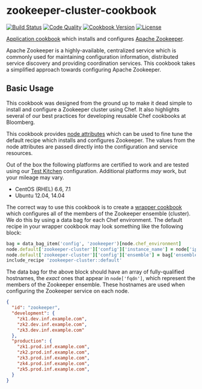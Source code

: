 # zookeeper-cluster-cookbook
[![Build Status](https://img.shields.io/travis/bloomberg/zookeeper-cookbook.svg)](https://travis-ci.org/bloomberg/zookeeper-cookbook)
[![Code Quality](https://img.shields.io/codeclimate/github/bloomberg/zookeeper-cookbook.svg)](https://codeclimate.com/github/bloomberg/zookeeper-cookbook)
[![Cookbook Version](https://img.shields.io/cookbook/v/zookeeper-cluster.svg)](https://supermarket.chef.io/cookbooks/zookeeper-cluster)
[![License](https://img.shields.io/badge/license-Apache_2-blue.svg)](https://www.apache.org/licenses/LICENSE-2.0)

[Application cookbook][0] which installs and configures
[Apache Zookeeper][1].

Apache Zookeeper is a highly-available, centralized service which is
commonly used for maintaining configuration information, distributed
service discovery and providing coordination services. This cookbook
takes a simplified approach towards configuring Apache Zookeeper.

## Basic Usage
This cookbook was designed from the ground up to make it dead simple
to install and configure a Zookeeper cluster using Chef. It also highlights
several of our best practices for developing reusable Chef cookbooks
at Bloomberg.

This cookbook provides [node attributes](attributes/default.rb) which
can be used to fine tune the default recipe which installs and
configures Zookeeper. The values from the node attributes are passed
directly into the configuration and service resources.

Out of the box the following platforms are certified to work and
are tested using our [Test Kitchen][8] configuration. Additional platforms
_may_ work, but your mileage may vary.
- CentOS (RHEL) 6.6, 7.1
- Ubuntu 12.04, 14.04

The correct way to use this cookbook is to create a
[wrapper cookbook][2] which configures all of the members of the
Zookeeper ensemble (cluster). We do this by using a data bag for each
Chef environment. The default recipe in your wrapper cookbook may
look something like the following block:
```ruby
bag = data_bag_item('config', 'zookeeper')[node.chef_environment]
node.default['zookeeper-cluster']['config']['instance_name'] = node['ipaddress']
node.default['zookeeper-cluster']['config']['ensemble'] = bag['ensemble']
include_recipe 'zookeeper-cluster::default'
```

The data bag for the above block should have an array of
fully-qualified hostnames, the _exact_ ones that appear in
`node['fqdn']`, which represent the members of the Zookeeper
ensemble. These hostnames are used when configuring the Zookeeper
service on each node.
```json
{
  "id": "zookeeper",
  "development": {
    "zk1.dev.inf.example.com",
    "zk2.dev.inf.example.com",
    "zk3.dev.inf.example.com"
  },
  "production": {
    "zk1.prod.inf.example.com",
    "zk2.prod.inf.example.com",
    "zk3.prod.inf.example.com",
    "zk4.prod.inf.example.com",
    "zk5.prod.inf.example.com",
  }
}
```

[0]: http://blog.vialstudios.com/the-environment-cookbook-pattern/#theapplicationcookbook
[1]: https://zookeeper.apache.org
[2]: http://blog.vialstudios.com/the-environment-cookbook-pattern#thewrappercookbook
[3]: http://blog.vialstudios.com/the-environment-cookbook-pattern#thelibrarycookbook
[4]: https://github.com/johnbellone/libartifact-cookbook
[5]: https://github.com/poise/poise
[6]: https://github.com/poise/poise-service
[7]: https://github.com/skottler/selinux
[8]: https://github.com/test-kitchen/test-kitchen
[9]: https://zookeeper.apache.org/doc/trunk/zookeeperAdmin.html
